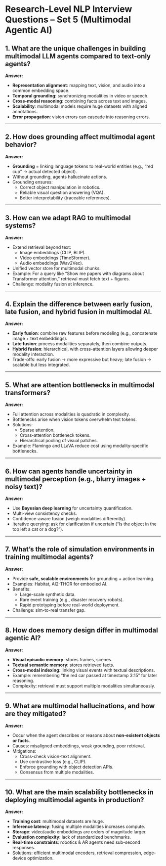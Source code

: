 # Research-Level NLP Interview Questions – Set 5 (Multimodal Agentic AI)

## 1. What are the unique challenges in building multimodal LLM agents compared to text-only agents?
**Answer:**  
- **Representation alignment**: mapping text, vision, and audio into a common embedding space.  
- **Temporal grounding**: synchronizing modalities in video or speech.  
- **Cross-modal reasoning**: combining facts across text and images.  
- **Scalability**: multimodal models require huge datasets with aligned annotations.  
- **Error propagation**: vision errors can cascade into reasoning errors.

---

## 2. How does grounding affect multimodal agent behavior?
**Answer:**  
- **Grounding** = linking language tokens to real-world entities (e.g., “red cup” → actual detected object).  
- Without grounding, agents hallucinate actions.  
- Grounding ensures:  
  - Correct object manipulation in robotics.  
  - Reliable visual question answering (VQA).  
  - Better interpretability (traceable references).

---

## 3. How can we adapt RAG to multimodal systems?
**Answer:**  
- Extend retrieval beyond text:  
  - Image embeddings (CLIP, BLIP).  
  - Video embeddings (TimeSformer).  
  - Audio embeddings (Wav2Vec).  
- Unified vector store for multimodal chunks.  
- Example: For a query like “Show me papers with diagrams about Transformer attention,” retrieval must fetch text + figures.  
- Challenge: modality fusion at inference.

---

## 4. Explain the difference between early fusion, late fusion, and hybrid fusion in multimodal AI.
**Answer:**  
- **Early fusion**: combine raw features before modeling (e.g., concatenate image + text embeddings).  
- **Late fusion**: process modalities separately, then combine outputs.  
- **Hybrid fusion**: hierarchical, with cross-attention layers allowing deeper modality interaction.  
- Trade-offs: early fusion → more expressive but heavy; late fusion → scalable but less integrated.

---

## 5. What are attention bottlenecks in multimodal transformers?
**Answer:**  
- Full attention across modalities is quadratic in complexity.  
- Bottlenecks arise when vision tokens overwhelm text tokens.  
- Solutions:  
  - Sparse attention.  
  - Cross-attention bottleneck tokens.  
  - Hierarchical pooling of visual patches.  
- Example: Flamingo and LLaVA reduce cost using modality-specific bottlenecks.

---

## 6. How can agents handle uncertainty in multimodal perception (e.g., blurry images + noisy text)?
**Answer:**  
- Use **Bayesian deep learning** for uncertainty quantification.  
- Multi-view consistency checks.  
- Confidence-aware fusion (weigh modalities differently).  
- Iterative querying: ask for clarification if uncertain (“Is the object in the top left a cat or a dog?”).

---

## 7. What’s the role of simulation environments in training multimodal agents?
**Answer:**  
- Provide **safe, scalable environments** for grounding + action learning.  
- Examples: Habitat, AI2-THOR for embodied AI.  
- Benefits:  
  - Large-scale synthetic data.  
  - Rare event training (e.g., disaster recovery robots).  
  - Rapid prototyping before real-world deployment.  
- Challenge: sim-to-real transfer gap.

---

## 8. How does memory design differ in multimodal agentic AI?
**Answer:**  
- **Visual episodic memory**: stores frames, scenes.  
- **Textual semantic memory**: stores retrieved facts.  
- **Cross-modal indexing**: linking visual events with textual descriptions.  
- Example: remembering “the red car passed at timestamp 3:15” for later reasoning.  
- Complexity: retrieval must support multiple modalities simultaneously.

---

## 9. What are multimodal hallucinations, and how are they mitigated?
**Answer:**  
- Occur when the agent describes or reasons about **non-existent objects or facts**.  
- Causes: misaligned embeddings, weak grounding, poor retrieval.  
- Mitigations:  
  - Cross-check vision-text alignment.  
  - Use contrastive loss (e.g., CLIP).  
  - Enforce grounding with object detection APIs.  
  - Consensus from multiple modalities.

---

## 10. What are the main scalability bottlenecks in deploying multimodal agents in production?
**Answer:**  
- **Training cost**: multimodal datasets are huge.  
- **Inference latency**: fusing multiple modalities increases compute.  
- **Storage**: video/audio embeddings are orders of magnitude larger.  
- **Evaluation complexity**: lack of standardized benchmarks.  
- **Real-time constraints**: robotics & AR agents need sub-second responses.  
- Solutions: efficient multimodal encoders, retrieval compression, edge-device optimization.
